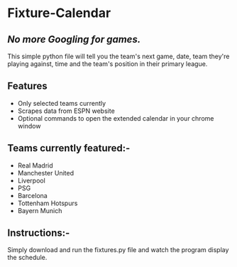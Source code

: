 # Fixture-Calendar
## _No more Googling for games._



This simple python file will tell you the team's next game, date, team they're playing against, time and the team's position in their primary league.
## Features
- Only selected teams currently
- Scrapes data from ESPN website
- Optional commands to open the extended calendar in your chrome window

## Teams currently featured:-
- Real Madrid
- Manchester United
- Liverpool
- PSG
- Barcelona
- Tottenham Hotspurs
- Bayern Munich

## Instructions:-
Simply download and run the fixtures.py file and watch the program display the schedule.
